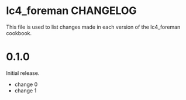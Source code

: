 # lc4_foreman CHANGELOG

This file is used to list changes made in each version of the lc4_foreman cookbook.

# 0.1.0

Initial release.

- change 0
- change 1

